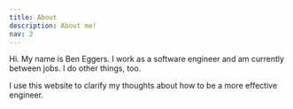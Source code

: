```yaml
---
title: About
description: About me!
nav: 2
---
```


Hi. My name is Ben Eggers. I work as a software engineer and am currently between jobs. I do other things, too.

I use this website to clarify my thoughts about how to be a more effective engineer.
